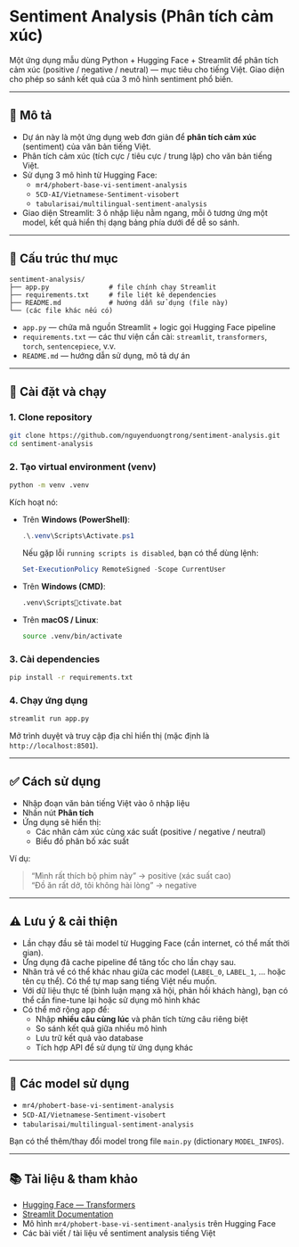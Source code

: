 # Sentiment Analysis (Phân tích cảm xúc)

Một ứng dụng mẫu dùng Python + Hugging Face + Streamlit để phân tích cảm xúc (positive / negative / neutral) — mục tiêu cho tiếng Việt.
Giao diện cho phép so sánh kết quả của 3 mô hình sentiment phổ biến.

---

## 📌 Mô tả

- Dự án này là một ứng dụng web đơn giản để **phân tích cảm xúc** (sentiment) của văn bản tiếng Việt.
- Phân tích cảm xúc (tích cực / tiêu cực / trung lập) cho văn bản tiếng Việt.
- Sử dụng 3 mô hình từ Hugging Face:
  - `mr4/phobert-base-vi-sentiment-analysis`
  - `5CD-AI/Vietnamese-Sentiment-visobert`
  - `tabularisai/multilingual-sentiment-analysis`
- Giao diện Streamlit: 3 ô nhập liệu nằm ngang, mỗi ô tương ứng một model, kết quả hiển thị dạng bảng phía dưới để dễ so sánh.

---

## 🧩 Cấu trúc thư mục

```
sentiment-analysis/
├── app.py               # file chính chạy Streamlit
├── requirements.txt     # file liệt kê dependencies
├── README.md            # hướng dẫn sử dụng (file này)
└── (các file khác nếu có)
```

- `app.py` — chứa mã nguồn Streamlit + logic gọi Hugging Face pipeline  
- `requirements.txt` — các thư viện cần cài: `streamlit`, `transformers`, `torch`, `sentencepiece`, v.v.  
- `README.md` — hướng dẫn sử dụng, mô tả dự án  

---

## 🚀 Cài đặt và chạy

### 1. Clone repository

```bash
git clone https://github.com/nguyenduongtrong/sentiment-analysis.git
cd sentiment-analysis
```

### 2. Tạo virtual environment (venv)

```bash
python -m venv .venv
```

Kích hoạt nó:

- Trên **Windows (PowerShell)**:
  ```powershell
  .\.venv\Scripts\Activate.ps1
  ```

  Nếu gặp lỗi `running scripts is disabled`, bạn có thể dùng lệnh:
  ```powershell
  Set-ExecutionPolicy RemoteSigned -Scope CurrentUser
  ```

- Trên **Windows (CMD)**:
  ```cmd
  .venv\Scriptsctivate.bat
  ```

- Trên **macOS / Linux**:
  ```bash
  source .venv/bin/activate
  ```

### 3. Cài dependencies

```bash
pip install -r requirements.txt
```

### 4. Chạy ứng dụng

```bash
streamlit run app.py
```

Mở trình duyệt và truy cập địa chỉ hiển thị (mặc định là `http://localhost:8501`).

---

## ✅ Cách sử dụng

- Nhập đoạn văn bản tiếng Việt vào ô nhập liệu  
- Nhấn nút **Phân tích**  
- Ứng dụng sẽ hiển thị:
  - Các nhãn cảm xúc cùng xác suất (positive / negative / neutral)  
  - Biểu đồ phân bố xác suất  

Ví dụ:
> “Mình rất thích bộ phim này” → positive (xác suất cao)  
> “Đồ ăn rất dở, tôi không hài lòng” → negative

---

## ⚠️ Lưu ý & cải thiện

- Lần chạy đầu sẽ tải model từ Hugging Face (cần internet, có thể mất thời gian).
- Ứng dụng đã cache pipeline để tăng tốc cho lần chạy sau.
- Nhãn trả về có thể khác nhau giữa các model (`LABEL_0`, `LABEL_1`, ... hoặc tên cụ thể). Có thể tự map sang tiếng Việt nếu muốn.
- Với dữ liệu thực tế (bình luận mạng xã hội, phản hồi khách hàng), bạn có thể cần fine-tune lại hoặc sử dụng mô hình khác  
- Có thể mở rộng app để:
  - Nhập **nhiều câu cùng lúc** và phân tích từng câu riêng biệt  
  - So sánh kết quả giữa nhiều mô hình  
  - Lưu trữ kết quả vào database  
  - Tích hợp API để sử dụng từ ứng dụng khác  

---

## 🔧 Các model sử dụng

- `mr4/phobert-base-vi-sentiment-analysis`
- `5CD-AI/Vietnamese-Sentiment-visobert`
- `tabularisai/multilingual-sentiment-analysis`

Bạn có thể thêm/thay đổi model trong file `main.py` (dictionary `MODEL_INFOS`).

---

## 📚 Tài liệu & tham khảo

- [Hugging Face — Transformers](https://huggingface.co/transformers/)  
- [Streamlit Documentation](https://docs.streamlit.io/)  
- Mô hình `mr4/phobert-base-vi-sentiment-analysis` trên Hugging Face  
- Các bài viết / tài liệu về sentiment analysis tiếng Việt  
